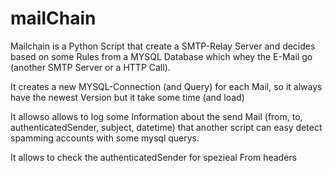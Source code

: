 # mailChain
Mailchain is a Python Script that create a SMTP-Relay Server and decides based on some Rules from a MYSQL Database which whey the E-Mail go (another SMTP Server or a HTTP Call).

It creates a new MYSQL-Connection (and Query) for each Mail, so it always have the newest Version but it take some time (and load)

It allowso allows to log some Information about the send Mail (from, to, authenticatedSender, subject, datetime) that another script can easy detect spamming accounts with some mysql querys.

It allows to check the authenticatedSender for spezieal From headers
